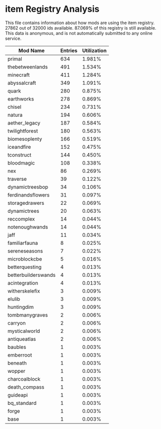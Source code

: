 # item Registry Analysis

This file contains information about how mods are using the item registry. 27862
out of 32000 ids available. 87.069% of this registry is still available. This
data is anonymous, and is not automatically submitted to any online service.


| Mod Name            | Entries | Utilization |
|---------------------|---------|-------------|
| primal              | 634     | 1.981%      |
| thebetweenlands     | 491     | 1.534%      |
| minecraft           | 411     | 1.284%      |
| abyssalcraft        | 349     | 1.091%      |
| quark               | 280     | 0.875%      |
| earthworks          | 278     | 0.869%      |
| chisel              | 234     | 0.731%      |
| natura              | 194     | 0.606%      |
| aether_legacy       | 187     | 0.584%      |
| twilightforest      | 180     | 0.563%      |
| biomesoplenty       | 166     | 0.519%      |
| iceandfire          | 152     | 0.475%      |
| tconstruct          | 144     | 0.450%      |
| bloodmagic          | 108     | 0.338%      |
| nex                 | 86      | 0.269%      |
| traverse            | 39      | 0.122%      |
| dynamictreesbop     | 34      | 0.106%      |
| ferdinandsflowers   | 31      | 0.097%      |
| storagedrawers      | 22      | 0.069%      |
| dynamictrees        | 20      | 0.063%      |
| reccomplex          | 14      | 0.044%      |
| notenoughwands      | 14      | 0.044%      |
| jaff                | 11      | 0.034%      |
| familiarfauna       | 8       | 0.025%      |
| sereneseasons       | 7       | 0.022%      |
| microblockcbe       | 5       | 0.016%      |
| betterquesting      | 4       | 0.013%      |
| betterbuilderswands | 4       | 0.013%      |
| acintegration       | 4       | 0.013%      |
| witherskelefix      | 3       | 0.009%      |
| elulib              | 3       | 0.009%      |
| huntingdim          | 3       | 0.009%      |
| tombmanygraves      | 2       | 0.006%      |
| carryon             | 2       | 0.006%      |
| mysticalworld       | 2       | 0.006%      |
| antiqueatlas        | 2       | 0.006%      |
| baubles             | 1       | 0.003%      |
| emberroot           | 1       | 0.003%      |
| beneath             | 1       | 0.003%      |
| wopper              | 1       | 0.003%      |
| charcoalblock       | 1       | 0.003%      |
| death_compass       | 1       | 0.003%      |
| guideapi            | 1       | 0.003%      |
| bq_standard         | 1       | 0.003%      |
| forge               | 1       | 0.003%      |
| base                | 1       | 0.003%      |

